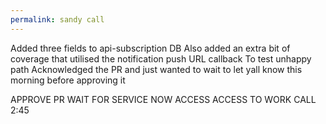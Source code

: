```yaml
---
permalink: sandy call
---
```

Added three fields to api-subscription DB 
Also added an extra bit of coverage that utilised the notification push URL callback To test unhappy path 
Acknowledged the PR and just wanted to wait to let yall know this morning before approving it 




APPROVE PR 
WAIT FOR SERVICE NOW ACCESS 
ACCESS TO WORK CALL 2:45